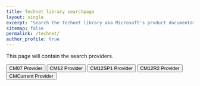 ```yaml
---
title: Technet library searchpage
layout: single
excerpt: "Search the Technet library aka Microsoft's product documentation."
sitemap: false
permalink: /technet/
author_profile: true
---
```

This page will contain the search providers.
<p>
<INPUT TYPE="button" VALUE="CM07 Provider" onClick='window.external.AddSearchProvider("http://kimoppalfens.github.io/media/cm07doclibrary.xml");'>
<INPUT TYPE="button" VALUE="CM12 Provider" onClick='window.external.AddSearchProvider("http://kimoppalfens.github.io/media/cm12doclibrary.xml");'>
<INPUT TYPE="button" VALUE="CM12SP1 Provider" onClick='window.external.AddSearchProvider("http://kimoppalfens.github.io/media/cm12sp1doclibrary.xml");'>
<INPUT TYPE="button" VALUE="CM12R2 Provider" onClick='window.external.AddSearchProvider("http://kimoppalfens.github.io/media/cm12r2doclibrary.xml");'>
<INPUT TYPE="button" VALUE="CMCurrent Provider" onClick='window.external.AddSearchProvider("http://kimoppalfens.github.io/media/cmcbdoclibrary.xml");'>
</p>